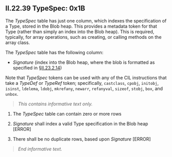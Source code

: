 ## II.22.39 TypeSpec: 0x1B

The _TypeSpec_ table has just one column, which indexes the specification of a Type, stored in the Blob heap. This provides a metadata token for that Type (rather than simply an index into the Blob heap). This is required, typically, for array operations, such as creating, or calling methods on the array class.

The _TypeSpec_ table has the following column:

 * _Signature_ (index into the Blob heap, where the blob is formatted as specified in §[II.23.2.14](ii.23.2.14-typespec.md))

Note that _TypeSpec_ tokens can be used with any of the CIL instructions that take a _TypeDef_ or _TypeRef_ token; specifically, `castclass`, `cpobj`, `initobj`, `isinst`, `ldelema`, `ldobj`, `mkrefany`, `newarr`, `refanyval`, `sizeof`, `stobj`, `box`, and `unbox`.

> _This contains informative text only._

 1. The _TypeSpec_ table can contain zero or more rows

 2. _Signature_ shall index a valid Type specification in the Blob heap \[ERROR\]

 3. There shall be no duplicate rows, based upon _Signature_ \[ERROR\]

> _End informative text._
